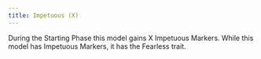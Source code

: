 ```yaml
---
title: Impetuous (X)
---
```

During the Starting Phase this model gains X Impetuous Markers.
While this model has Impetuous Markers, it has the Fearless trait.
